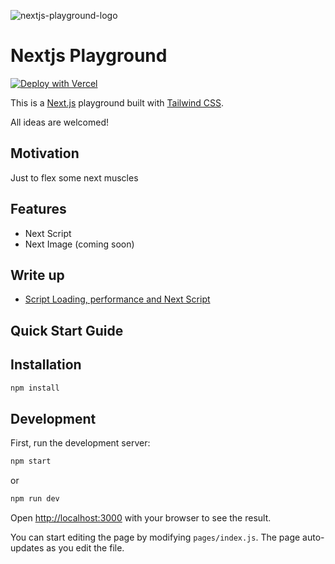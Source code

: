 ![nextjs-playground-logo](https://nextjs-playground-cyan-chi.vercel.app/static/favicon.svg)

# Nextjs Playground

[![Deploy with Vercel](https://vercel.com/button)](https://vercel.com/new/git/external?repository-url=https://github.com/xd-hearst/nextjs-playground)

This is a [Next.js](https://nextjs.org/) playground built with [Tailwind CSS](https://tailwindcss.com/).

All ideas are welcomed!

## Motivation

Just to flex some next muscles

## Features

- Next Script
- Next Image (coming soon)

## Write up

- [Script Loading, performance and Next Script](https://dev.to/this-is-learning/script-loading-performance-and-next-script-20d7)

## Quick Start Guide

## Installation

```bash
npm install
```

## Development

First, run the development server:

```bash
npm start
```

or

```bash
npm run dev
```

Open [http://localhost:3000](http://localhost:3000) with your browser to see the result.

You can start editing the page by modifying `pages/index.js`. The page auto-updates as you edit the file.

